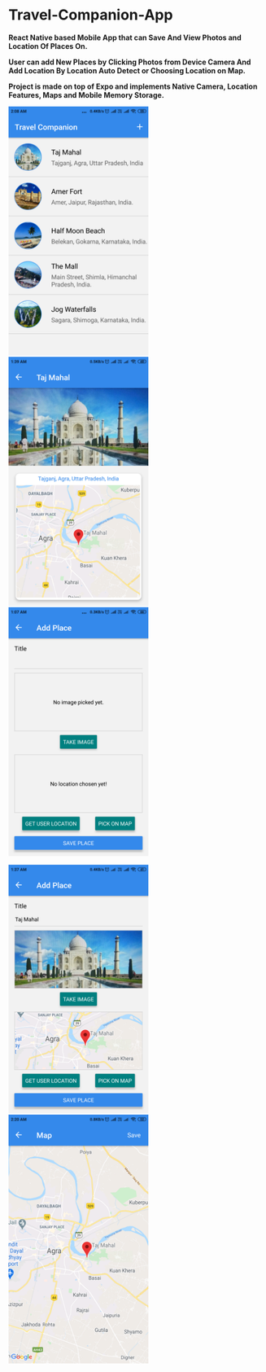 # Travel-Companion-App

**React Native based Mobile App that can Save And View Photos and Location Of Places On.**

**User can add New Places by Clicking Photos from Device Camera And Add Location By Location Auto Detect or Choosing Location on Map.**

**Project is made on top of Expo and implements Native Camera, Location Features, Maps and Mobile Memory Storage.**

<img src="Screenshots/Screenshot_1.png" width="275"> <img src="Screenshots/Screenshot_2.png" width="275"> <img src="Screenshots/Screenshot_3.png" width="275">

<img src="Screenshots/Screenshot_4.png" width="275"> <img src="Screenshots/Screenshot_5.png" width="275">
